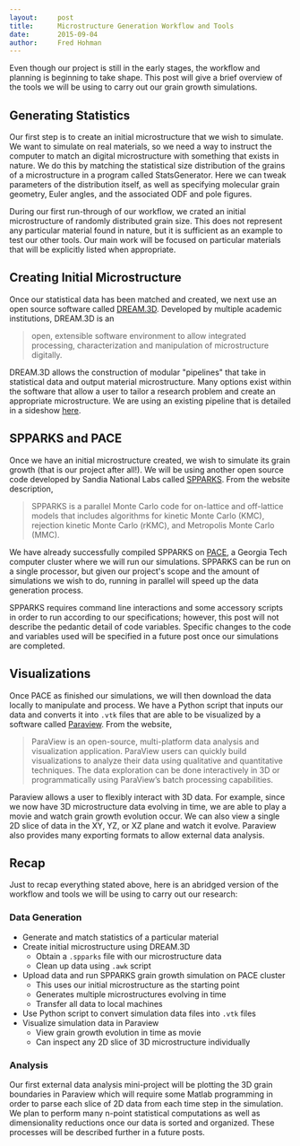 ```yaml
---
layout:     post
title:      Microstructure Generation Workflow and Tools
date:       2015-09-04
author:     Fred Hohman
---
```


Even though our project is still in the early stages, the workflow and planning is beginning to take shape. This post will give a brief overview of the tools we will be using to carry out our grain growth simulations. 

## Generating Statistics

Our first step is to create an initial microstructure that we wish to simulate. We want to simulate on real materials, so we need a way to instruct the computer to match an digital microstructure with something that exists in nature. We do this by matching the statistical size distribution of the grains of a microstructure in a program called StatsGenerator. Here we can tweak parameters of the distribution itself, as well as specifying molecular grain geometry, Euler angles, and the associated ODF and pole figures. 

During our first run-through of our workflow, we crated an initial microstructure of randomly distributed grain size. This does not represent any particular material found in nature, but it is sufficient as an example to test our other tools. Our main work will be focused on particular materials that will be explicitly listed when appropriate. 

## Creating Initial Microstructure

Once our statistical data has been matched and created, we next use an open source software called [DREAM.3D][dream3d]. Developed by multiple academic institutions, DREAM.3D is an

> open, extensible software environment to allow integrated processing, characterization and manipulation of microstructure digitally.

DREAM.3D allows the construction of modular "pipelines" that take in statistical data and output material microstructure. Many options exist within the software that allow a user to tailor a research problem and create an appropriate microstructure. We are using an existing pipeline that is detailed in a sideshow [here][linkedin].

## SPPARKS and PACE

Once we have an initial microstructure created, we wish to simulate its grain growth (that is our project after all!). We will be using another open source code developed by Sandia National Labs called [SPPARKS][spparks]. From the website description,

> SPPARKS is a parallel Monte Carlo code for on-lattice and off-lattice models that includes algorithms for kinetic Monte Carlo (KMC), rejection kinetic Monte Carlo (rKMC), and Metropolis Monte Carlo (MMC).

We have already successfully compiled SPPARKS on [PACE][pace], a Georgia Tech computer cluster where we will run our simulations. SPPARKS can be run on a single processor, but given our project's scope and the amount of simulations we wish to do, running in parallel will speed up the data generation process.

SPPARKS requires command line interactions and some accessory scripts in order to run according to our specifications; however, this post will not describe the pedantic detail of code variables. Specific changes to the code and variables used will be specified in a future post once our simulations are completed.

## Visualizations

Once PACE as finished our simulations, we will then download the data locally to manipulate and process. We have a Python script that inputs our data and converts it into `.vtk` files that are able to be visualized by a software called [Paraview][paraview]. From the website, 

> ParaView is an open-source, multi-platform data analysis and visualization application. ParaView users can quickly build visualizations to analyze their data using qualitative and quantitative techniques. The data exploration can be done interactively in 3D or programmatically using ParaView’s batch processing capabilities.

Paraview allows a user to flexibly interact with 3D data. For example, since we now have 3D microstructure data evolving in time, we are able to play a movie and watch grain growth evolution occur. We can also view a single 2D slice of data in the XY, YZ, or XZ plane and watch it evolve. Paraview also provides many exporting formats to allow external data analysis.

## Recap

Just to recap everything stated above, here is an abridged version of the workflow and tools we will be using to carry out our research:

### Data Generation

* Generate and match statistics of a particular material
* Create initial microstructure using DREAM.3D
	* Obtain a `.spparks` file with our microstructure data
	* Clean up data using `.awk` script
* Upload data and run SPPARKS grain growth simulation on PACE cluster
	* This uses our initial microstructure as the starting point
	* Generates multiple microstructures evolving in time
	* Transfer all data to local machines
* Use Python script to convert simulation data files into `.vtk` files
* Visualize simulation data in Paraview 
	* View grain growth evolution in time as movie
	* Can inspect any 2D slice of 3D microstructure individually

### Analysis

Our first external data analysis mini-project will be plotting the 3D grain boundaries in Paraview which will require some Matlab programming in order to parse each slice of 2D data from each time step in the simulation. We plan to perform many n-point statistical computations as well as dimensionality reductions once our data is sorted and organized. These processes will be described further in a future posts.


[paraview]: http://www.paraview.org "Paraview."
[spparks]: http://spparks.sandia.gov "SPPARKS."
[pace]: http://pace.gatech.edu "PACE."
[dream3d]: http://dream3d.bluequartz.net "DREAM.3D."
[linkedin]: http://www.slideshare.net/mwpriddy/dream3d-tutorial "LinkedIn."